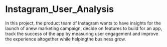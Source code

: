 # Instagram_User_Analysis

In this project, the product team of Instagram wants to have insights for the launch of anew marketing campaign, decide on features to build for an app, track the success of the
app by measuring user engagement and improve the experience altogether while helpingthe business grow.

